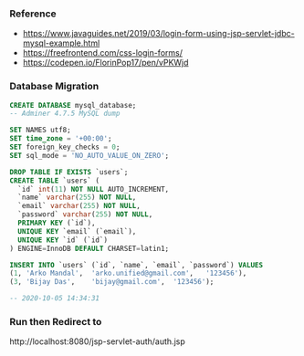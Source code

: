 ### Reference
* https://www.javaguides.net/2019/03/login-form-using-jsp-servlet-jdbc-mysql-example.html
* https://freefrontend.com/css-login-forms/
* https://codepen.io/FlorinPop17/pen/vPKWjd

### Database Migration
```sql
CREATE DATABASE mysql_database;
-- Adminer 4.7.5 MySQL dump

SET NAMES utf8;
SET time_zone = '+00:00';
SET foreign_key_checks = 0;
SET sql_mode = 'NO_AUTO_VALUE_ON_ZERO';

DROP TABLE IF EXISTS `users`;
CREATE TABLE `users` (
  `id` int(11) NOT NULL AUTO_INCREMENT,
  `name` varchar(255) NOT NULL,
  `email` varchar(255) NOT NULL,
  `password` varchar(255) NOT NULL,
  PRIMARY KEY (`id`),
  UNIQUE KEY `email` (`email`),
  UNIQUE KEY `id` (`id`)
) ENGINE=InnoDB DEFAULT CHARSET=latin1;

INSERT INTO `users` (`id`, `name`, `email`, `password`) VALUES
(1,	'Arko Mandal',	'arko.unified@gmail.com',	'123456'),
(3,	'Bijay Das',	'bijay@gmail.com',	'123456');

-- 2020-10-05 14:34:31
```

### Run then Redirect to
http://localhost:8080/jsp-servlet-auth/auth.jsp
